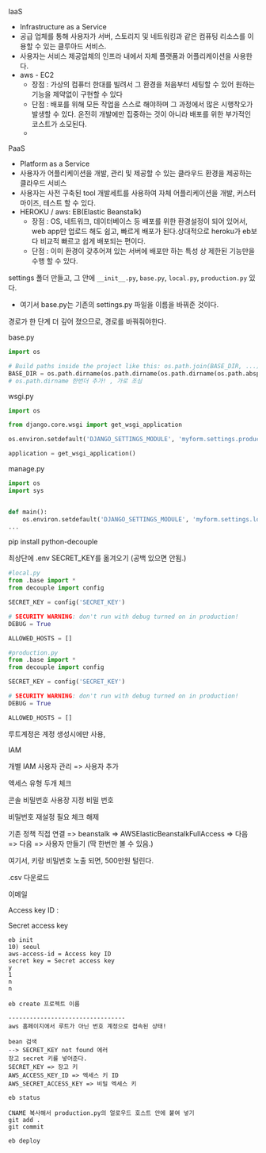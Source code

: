 IaaS

- Infrastructure as a Service
- 공급 업체를 통해 사용자가 서버, 스토리지 및 네트워킹과 같은 컴퓨팅 리소스를 이용할 수 있는 클루아드 서비스.
- 사용자는 서비스 제공업체의 인프라 내에서 자체 플랫폼과 어플리케이션을 사용한다.
- aws - EC2 
  - 장점 : 가상의 컴퓨터 한대를 빌려서 그 환경을 처음부터 세팅할 수 있어 원하는 기능을 제약없이 구현할 수 있다
  - 단점 : 배포를 위해 모든 작업을 스스로 해야하며 그 과정에서 많은 시행착오가 발생할 수 있다. 온전히 개발에만 집중하는 것이 아니라 배포를 위한 부가적인 코스트가 소모된다.
  - 

PaaS

- Platform as a Service
- 사용자가 어플리케이션을 개발, 관리 및 제공할 수 있는 클라우드 환경을 제공하는 클라우드 서비스
- 사용자는 사전 구축된 tool 개발세트를 사용하여 자체 어플리케이션을 개발, 커스터마이즈, 테스트 할 수 있다.
- HEROKU / aws: EB(Elastic Beanstalk)
  - 장점 : OS, 네트워크, 데이터베이스 등 배포를 위한 환경설정이 되어 있어서, web app만 업로드 해도 쉽고, 빠르게 배포가 된다.상대적으로 heroku가 eb보다 비교적 빠르고 쉽게 배포되는 편이다.
  - 단점 : 이미 환경이 갖추어져 있는 서버에 배포만 하는 특성 상 제한된 기능만을 수행 할 수 있다.





settings 폴더 만들고,  그 안에 `__init__.py`, `base.py`, `local.py`, `production.py` 있다.

- 여기서 base.py는 기존의 settings.py 파일을 이름을 바꿔준 것이다.

경로가 한 단계 더 깊어 졌으므로, 경로를 바꿔줘야한다.

base.py 

```python
import os

# Build paths inside the project like this: os.path.join(BASE_DIR, ...)
BASE_DIR = os.path.dirname(os.path.dirname(os.path.dirname(os.path.abspath(__file__))))
# os.path.dirname 한번더 추가! , 가로 조심
```

wsgi.py

```python
import os

from django.core.wsgi import get_wsgi_application

os.environ.setdefault('DJANGO_SETTINGS_MODULE', 'myform.settings.production') #settings 안에있는 production 추가

application = get_wsgi_application()
```

manage.py

```python
import os
import sys


def main():
    os.environ.setdefault('DJANGO_SETTINGS_MODULE', 'myform.settings.local') #settings 안에 있는 local 추가
...
```

pip install python-decouple

최상단에 .env SECRET_KEY를 옮겨오기 (공백 있으면 안됨.)



```python
#local.py
from .base import *
from decouple import config

SECRET_KEY = config('SECRET_KEY')

# SECURITY WARNING: don't run with debug turned on in production!
DEBUG = True

ALLOWED_HOSTS = []
```

```python
#production.py
from .base import *
from decouple import config

SECRET_KEY = config('SECRET_KEY')

# SECURITY WARNING: don't run with debug turned on in production!
DEBUG = True

ALLOWED_HOSTS = []
```



루트계정은 계정 생성시에만 사용, 

IAM

개별 IAM 사용자 관리 => 사용자 추가 

액세스 유형 두개 체크

콘솔 비밀번호 사용장 지정 비밀 번호

비밀번호 재설정 필요 체크 해제

기존 정책 직접 연결 => beanstalk => AWSElasticBeanstalkFullAccess => 다음 => 다음 => 사용자 만들기 (딱 한번만 볼 수 있음.)

여기서, 키랑 비밀번호 노출 되면, 500만원 털린다.

.csv 다운로드 

이메일  

Access key ID :

Secret access key





```
eb init
10) seoul
aws-access-id = Access key ID
secret key = Secret access key
y
1
n
n

```

```
eb create 프로젝트 이름

---------------------------------
aws 홈페이지에서 루트가 아닌 번호 계정으로 접속된 상태!

bean 검색 
--> SECRET_KEY not found 에러
장고 secret 키를 넣어준다.
SECRET_KEY => 장고 키
AWS_ACCESS_KEY_ID => 엑세스 키 ID
AWS_SECRET_ACCESS_KEY => 비밀 엑세스 키

```

```
eb status

CNAME 복사해서 production.py의 얼로우드 호스트 안에 붙여 넣기
git add . 
git commit

eb deploy

```



